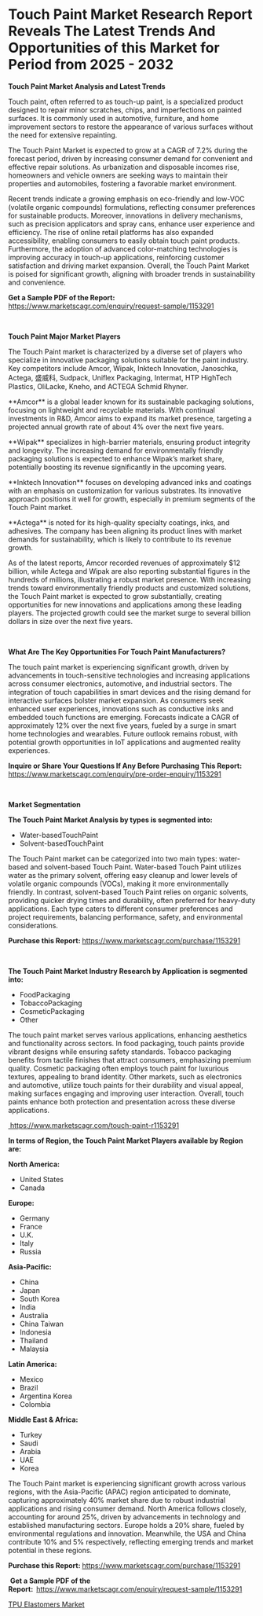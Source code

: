 <p><h1>Touch Paint Market Research Report Reveals The Latest Trends And Opportunities of this Market for Period from 2025 - 2032</h1></p><p><strong>Touch Paint Market Analysis and Latest Trends</strong></p>
<p><p>Touch paint, often referred to as touch-up paint, is a specialized product designed to repair minor scratches, chips, and imperfections on painted surfaces. It is commonly used in automotive, furniture, and home improvement sectors to restore the appearance of various surfaces without the need for extensive repainting.</p><p>The Touch Paint Market is expected to grow at a CAGR of 7.2% during the forecast period, driven by increasing consumer demand for convenient and effective repair solutions. As urbanization and disposable incomes rise, homeowners and vehicle owners are seeking ways to maintain their properties and automobiles, fostering a favorable market environment.</p><p>Recent trends indicate a growing emphasis on eco-friendly and low-VOC (volatile organic compounds) formulations, reflecting consumer preferences for sustainable products. Moreover, innovations in delivery mechanisms, such as precision applicators and spray cans, enhance user experience and efficiency. The rise of online retail platforms has also expanded accessibility, enabling consumers to easily obtain touch paint products. Furthermore, the adoption of advanced color-matching technologies is improving accuracy in touch-up applications, reinforcing customer satisfaction and driving market expansion. Overall, the Touch Paint Market is poised for significant growth, aligning with broader trends in sustainability and convenience.</p></p>
<p><strong>Get a Sample PDF of the Report:&nbsp;</strong> <a href="https://www.marketscagr.com/enquiry/request-sample/1153291?utm_campaign=2770&utm_medium=2&utm_source=Github&utm_content=ia&utm_term=31032025&utm_id=touch-paint">https://www.marketscagr.com/enquiry/request-sample/1153291</a></p>
<p>&nbsp;</p>
<p><strong>Touch Paint Major Market Players</strong></p>
<p><p>The Touch Paint market is characterized by a diverse set of players who specialize in innovative packaging solutions suitable for the paint industry. Key competitors include Amcor, Wipak, Inktech Innovation, Janoschka, Actega, 盛威科, Sudpack, Uniflex Packaging, Intermat, HTP HighTech Plastics, OliLacke, Kneho, and ACTEGA Schmid Rhyner.</p><p>**Amcor** is a global leader known for its sustainable packaging solutions, focusing on lightweight and recyclable materials. With continual investments in R&D, Amcor aims to expand its market presence, targeting a projected annual growth rate of about 4% over the next five years.</p><p>**Wipak** specializes in high-barrier materials, ensuring product integrity and longevity. The increasing demand for environmentally friendly packaging solutions is expected to enhance Wipak’s market share, potentially boosting its revenue significantly in the upcoming years.</p><p>**Inktech Innovation** focuses on developing advanced inks and coatings with an emphasis on customization for various substrates. Its innovative approach positions it well for growth, especially in premium segments of the Touch Paint market.</p><p>**Actega** is noted for its high-quality specialty coatings, inks, and adhesives. The company has been aligning its product lines with market demands for sustainability, which is likely to contribute to its revenue growth.</p><p>As of the latest reports, Amcor recorded revenues of approximately $12 billion, while Actega and Wipak are also reporting substantial figures in the hundreds of millions, illustrating a robust market presence. With increasing trends toward environmentally friendly products and customized solutions, the Touch Paint market is expected to grow substantially, creating opportunities for new innovations and applications among these leading players. The projected growth could see the market surge to several billion dollars in size over the next five years.</p></p>
<p>&nbsp;</p>
<p><strong>What Are The Key Opportunities For Touch Paint Manufacturers?</strong></p>
<p><p>The touch paint market is experiencing significant growth, driven by advancements in touch-sensitive technologies and increasing applications across consumer electronics, automotive, and industrial sectors. The integration of touch capabilities in smart devices and the rising demand for interactive surfaces bolster market expansion. As consumers seek enhanced user experiences, innovations such as conductive inks and embedded touch functions are emerging. Forecasts indicate a CAGR of approximately 12% over the next five years, fueled by a surge in smart home technologies and wearables. Future outlook remains robust, with potential growth opportunities in IoT applications and augmented reality experiences.</p></p>
<p><strong>Inquire or Share Your Questions If Any Before Purchasing This Report:</strong> <a href="https://www.marketscagr.com/enquiry/pre-order-enquiry/1153291?utm_campaign=2770&utm_medium=2&utm_source=Github&utm_content=ia&utm_term=31032025&utm_id=touch-paint">https://www.marketscagr.com/enquiry/pre-order-enquiry/1153291</a></p>
<p>&nbsp;</p>
<p><strong>Market Segmentation</strong></p>
<p><strong>The Touch Paint Market Analysis by types is segmented into:</strong></p>
<p><ul><li>Water-basedTouchPaint</li><li>Solvent-basedTouchPaint</li></ul></p>
<p><p>The Touch Paint market can be categorized into two main types: water-based and solvent-based Touch Paint. Water-based Touch Paint utilizes water as the primary solvent, offering easy cleanup and lower levels of volatile organic compounds (VOCs), making it more environmentally friendly. In contrast, solvent-based Touch Paint relies on organic solvents, providing quicker drying times and durability, often preferred for heavy-duty applications. Each type caters to different consumer preferences and project requirements, balancing performance, safety, and environmental considerations.</p></p>
<p><strong>Purchase this Report:&nbsp;</strong><a href="https://www.marketscagr.com/purchase/1153291?utm_campaign=2770&utm_medium=2&utm_source=Github&utm_content=ia&utm_term=31032025&utm_id=touch-paint">https://www.marketscagr.com/purchase/1153291</a></p>
<p>&nbsp;</p>
<p><strong>The Touch Paint Market Industry Research by Application is segmented into:</strong></p>
<p><ul><li>FoodPackaging</li><li>TobaccoPackaging</li><li>CosmeticPackaging</li><li>Other</li></ul></p>
<p><p>The touch paint market serves various applications, enhancing aesthetics and functionality across sectors. In food packaging, touch paints provide vibrant designs while ensuring safety standards. Tobacco packaging benefits from tactile finishes that attract consumers, emphasizing premium quality. Cosmetic packaging often employs touch paint for luxurious textures, appealing to brand identity. Other markets, such as electronics and automotive, utilize touch paints for their durability and visual appeal, making surfaces engaging and improving user interaction. Overall, touch paints enhance both protection and presentation across these diverse applications.</p></p>
<p><a href="https://www.marketscagr.com/touch-paint-r1153291?utm_campaign=2770&utm_medium=2&utm_source=Github&utm_content=ia&utm_term=31032025&utm_id=touch-paint">&nbsp;https://www.marketscagr.com/touch-paint-r1153291</a></p>
<p><strong>In terms of Region, the Touch Paint Market Players available by Region are:</strong></p>
<p>
    <p> <strong> North America: </strong>
        <ul>
            <li>United States</li>
            <li>Canada</li>
        </ul>
        </p> 
    <p> <strong> Europe: </strong>
        <ul>
            <li>Germany</li>
            <li>France</li>
            <li>U.K.</li>
            <li>Italy</li>
            <li>Russia</li>
        </ul>
        </p> 
    <p> <strong> Asia-Pacific: </strong>
        <ul>
            <li>China</li>
            <li>Japan</li>
            <li>South Korea</li>
            <li>India</li>
            <li>Australia</li>
            <li>China Taiwan</li>
            <li>Indonesia</li>
            <li>Thailand</li>
            <li>Malaysia</li>
        </ul>
        </p> 
    <p> <strong> Latin America: </strong>
        <ul>
            <li>Mexico</li>
            <li>Brazil</li>
            <li>Argentina Korea</li>
            <li>Colombia</li>
        </ul>
        </p> 
    <p> <strong> Middle East & Africa: </strong>
        <ul>
            <li>Turkey</li>
            <li>Saudi</li>
            <li>Arabia</li>
            <li>UAE</li>
            <li>Korea</li>
        </ul>
    </p>
    </p>
<p><p>The Touch Paint market is experiencing significant growth across various regions, with the Asia-Pacific (APAC) region anticipated to dominate, capturing approximately 40% market share due to robust industrial applications and rising consumer demand. North America follows closely, accounting for around 25%, driven by advancements in technology and established manufacturing sectors. Europe holds a 20% share, fueled by environmental regulations and innovation. Meanwhile, the USA and China contribute 10% and 5% respectively, reflecting emerging trends and market potential in these regions.</p></p>
<p><strong>Purchase this Report: </strong><a href="https://www.marketscagr.com/purchase/1153291?utm_campaign=2770&utm_medium=2&utm_source=Github&utm_content=ia&utm_term=31032025&utm_id=touch-paint">https://www.marketscagr.com/purchase/1153291</a></p>
<p>&nbsp;<strong>Get a Sample PDF of the Report:&nbsp;&nbsp;</strong><a href="https://www.marketscagr.com/enquiry/request-sample/1153291?utm_campaign=2770&utm_medium=2&utm_source=Github&utm_content=ia&utm_term=31032025&utm_id=touch-paint">https://www.marketscagr.com/enquiry/request-sample/1153291</a></p>
<p><strong></strong></p>
<p><p><a href="https://github.com/waverlyam689/Market-Research-Report-List-1/blob/main/tpu-elastomers-market.md?utm_campaign=2770&utm_medium=2&utm_source=Github&utm_content=ia&utm_term=31032025&utm_id=touch-paint">TPU Elastomers Market</a></p></p>